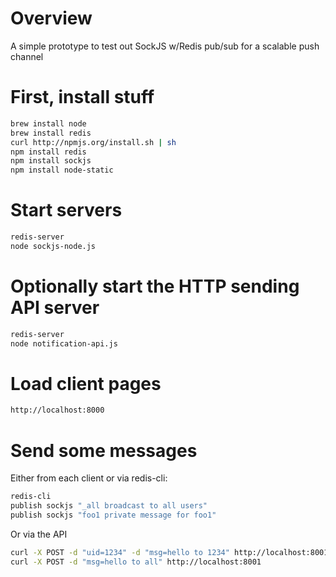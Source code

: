 # Overview

A simple prototype to test out SockJS w/Redis pub/sub for a scalable push channel

# First, install stuff

```sh
brew install node 
brew install redis
curl http://npmjs.org/install.sh | sh
npm install redis
npm install sockjs
npm install node-static
```

# Start servers

```sh
redis-server
node sockjs-node.js
```

# Optionally start the HTTP sending API server
```sh
redis-server
node notification-api.js
```


# Load client pages

```sh
http://localhost:8000
```

# Send some messages

Either from each client or via redis-cli:

```sh
redis-cli
publish sockjs "_all broadcast to all users"
publish sockjs "foo1 private message for foo1"
```

Or via the API
```sh
curl -X POST -d "uid=1234" -d "msg=hello to 1234" http://localhost:8001
curl -X POST -d "msg=hello to all" http://localhost:8001
```